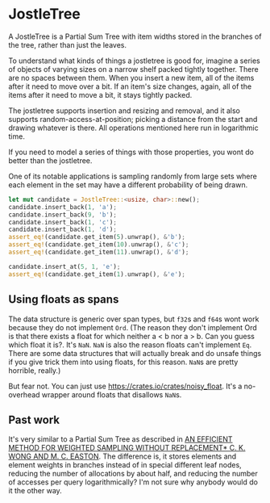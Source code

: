 # JostleTree

A JostleTree is a Partial Sum Tree with item widths stored in the branches of the tree, rather than just the leaves.

To understand what kinds of things a jostletree is good for, imagine a series of objects of varying sizes on a narrow shelf packed tightly together. There are no spaces between them. When you insert a new item, all of the items after it need to move over a bit. If an item's size changes, again, all of the items after it need to move a bit, it stays tightly packed.

The jostletree supports insertion and resizing and removal, and it also supports random-access-at-position; picking a distance from the start and drawing whatever is there. All operations mentioned here run in logarithmic time.

If you need to model a series of things with those properties, you wont do better than the jostletree.

One of its notable applications is sampling randomly from large sets where each element in the set may have a different probability of being drawn.

```rust
let mut candidate = JostleTree::<usize, char>::new();
candidate.insert_back(1, 'a');
candidate.insert_back(9, 'b');
candidate.insert_back(1, 'c');
candidate.insert_back(1, 'd');
assert_eq!(candidate.get_item(5).unwrap(), &'b');
assert_eq!(candidate.get_item(10).unwrap(), &'c');
assert_eq!(candidate.get_item(11).unwrap(), &'d');

candidate.insert_at(5, 1, 'e');
assert_eq!(candidate.get_item(1).unwrap(), &'e');
```

## Using floats as spans

The data structure is generic over span types, but `f32`s and `f64`s wont work because they do not implement `Ord`. (The reason they don't implement Ord is that there exists a float for which neither a < b nor a > b. Can you guess which float it is?. It's `NaN`. `NaN` is also the reason floats can't implement `Eq`. There are some data structures that will actually break and do unsafe things if you give trick them into using floats, for this reason. `NaN`s are pretty horrible, really.)

But fear not. You can just use https://crates.io/crates/noisy_float. It's a no-overhead wrapper around floats that disallows `NaN`s.

## Past work

It's very similar to a Partial Sum Tree as described in [AN EFFICIENT METHOD FOR WEIGHTED SAMPLING WITHOUT REPLACEMENT* C. K. WONG AND M. C. EASTON](https://doi.org/10.1137/0209009). The difference is, it stores elements and element weights in branches instead of in special different leaf nodes, reducing the number of allocations by about half, and reducing the number of accesses per query logarithmically? I'm not sure why anybody would do it the other way.
